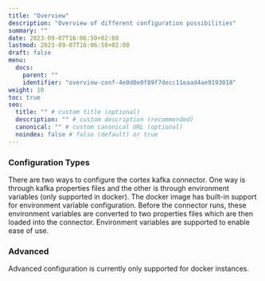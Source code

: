 ```yaml
---
title: "Overview"
description: "Overview of different configuration possibilities"
summary: ""
date: 2023-09-07T16:06:50+02:00
lastmod: 2023-09-07T16:06:50+02:00
draft: false
menu:
  docs:
    parent: ""
    identifier: "overview-conf-4e0d0e0f89f7decc11eaad4ae9193018"
weight: 10
toc: true
seo:
  title: "" # custom title (optional)
  description: "" # custom description (recommended)
  canonical: "" # custom canonical URL (optional)
  noindex: false # false (default) or true
---
```


### Configuration Types

There are two ways to configure the cortex kafka connector. One way is through kafka properties files and the other is through environment variables (only supported in docker). The docker image has built-in support for environment variable configuration. Before the connector runs, these environment variables are converted to two properties files which are then loaded into the connector. Environment variables are supported to enable ease of use.

### Advanced

Advanced configuration is currently only supported for docker instances.